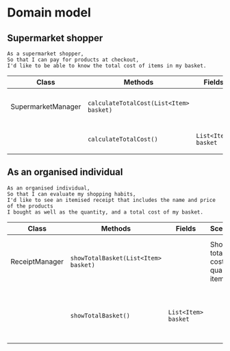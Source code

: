 # Domain model

## Supermarket shopper

```
As a supermarket shopper,
So that I can pay for products at checkout,
I'd like to be able to know the total cost of items in my basket.
```

| Class              | Methods                                 | Fields               | Scenario                | Outputs                  |
|--------------------|-----------------------------------------|----------------------|-------------------------|--------------------------|
| SupermarketManager | `calculateTotalCost(List<Item> basket)` |                      | adding prices in basket | return total basket cost |
|                    | `calculateTotalCost()`                  | `List<Item> basket`  |                         | total basket cost        |



##  As an organised individual

```
As an organised individual,
So that I can evaluate my shopping habits,
I'd like to see an itemised receipt that includes the name and price of the products
I bought as well as the quantity, and a total cost of my basket.
```


| Class          | Methods                              | Fields               | Scenario                           | Output                                 |
|----------------|--------------------------------------|----------------------|------------------------------------|----------------------------------------|
| ReceiptManager | `showTotalBasket(List<Item> basket)` |                      | Show total cost and quantity items | return total cost and quantity items   |
|                | `showTotalBasket()`                  | `List<Item> basket`  |                                    | return total cost and quantity items   |

